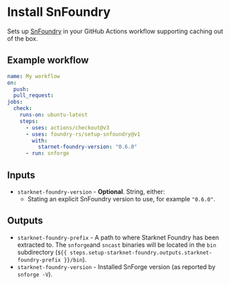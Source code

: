 # Install SnFoundry

Sets up [SnFoundry] in your GitHub Actions workflow supporting caching out of the box.

## Example workflow

```yaml
name: My workflow
on:
  push:
  pull_request:
jobs:
  check:
    runs-on: ubuntu-latest
    steps:
      - uses: actions/checkout@v3
      - uses: foundry-rs/setup-snfoundry@v1
        with:
          starnet-foundry-version: "0.6.0"
      - run: snforge
```

## Inputs

- `starknet-foundry-version` - **Optional**. String, either:
  - Stating an explicit SnFoundry version to use, for example `"0.6.0"`.

## Outputs

- `starknet-foundry-prefix` - A path to where Starknet Foundry has been extracted to. The `snforge`and `sncast` binaries will be located in the `bin`
  subdirectory (`${{ steps.setup-starknet-foundry.outputs.starknet-foundry-prefix }}/bin`).
- `starknet-foundry-version` - Installed SnForge version (as reported by `snforge -V`).

[SnFoundry]: https://foundry-rs.github.io/starknet-foundry

